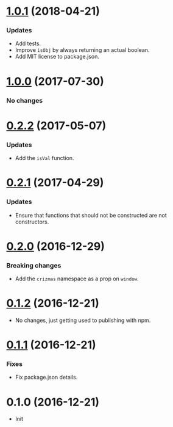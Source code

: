 <a name="1.0.1"></a>
# [1.0.1](https://github.com/raulsebastianmihaila/crizmas-utils/compare/v1.0.0...v1.0.1) (2018-04-21)

### Updates
- Add tests.
- Improve `isObj` by always returning an actual boolean.
- Add MIT license to package.json.

<a name="1.0.0"></a>
# [1.0.0](https://github.com/raulsebastianmihaila/crizmas-utils/compare/v0.2.2...v1.0.0) (2017-07-30)

### No changes

<a name="0.2.2"></a>
# [0.2.2](https://github.com/raulsebastianmihaila/crizmas-utils/compare/v0.2.1...v0.2.2) (2017-05-07)

### Updates
- Add the `isVal` function.

<a name="0.2.1"></a>
# [0.2.1](https://github.com/raulsebastianmihaila/crizmas-utils/compare/v0.2.0...v0.2.1) (2017-04-29)

### Updates
- Ensure that functions that should not be constructed are not constructors.

<a name="0.2.0"></a>
# [0.2.0](https://github.com/raulsebastianmihaila/crizmas-utils/compare/v0.1.2...v0.2.0) (2016-12-29)

### Breaking changes
- Add the `crizmas` namespace as a prop on `window`.

<a name="0.1.2"></a>
# [0.1.2](https://github.com/raulsebastianmihaila/crizmas-utils/compare/v0.1.1...v0.1.2) (2016-12-21)

- No changes, just getting used to publishing with npm.

<a name="0.1.1"></a>
# [0.1.1](https://github.com/raulsebastianmihaila/crizmas-utils/compare/v0.1.0...v0.1.1) (2016-12-21)

### Fixes
- Fix package.json details.

<a name="0.1.0"></a>
# 0.1.0 (2016-12-21)

- Init
